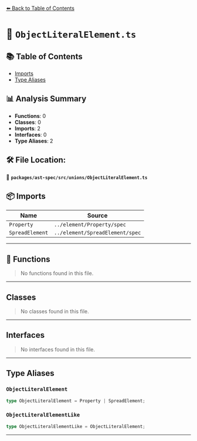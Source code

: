 [⬅️ Back to Table of Contents](../../../../index.md)

# 📄 `ObjectLiteralElement.ts`

## 📚 Table of Contents

- [Imports](#imports)
- [Type Aliases](#type-aliases)

## 📊 Analysis Summary

- **Functions**: 0
- **Classes**: 0
- **Imports**: 2
- **Interfaces**: 0
- **Type Aliases**: 2

## 🛠️ File Location:
📂 **`packages/ast-spec/src/unions/ObjectLiteralElement.ts`**

## 📦 Imports

| Name | Source |
|------|--------|
| `Property` | `../element/Property/spec` |
| `SpreadElement` | `../element/SpreadElement/spec` |


---

## 🔧 Functions

> No functions found in this file.


---

## Classes

> No classes found in this file.


---

## Interfaces

> No interfaces found in this file.


---

## Type Aliases

### `ObjectLiteralElement`

```ts
type ObjectLiteralElement = Property | SpreadElement;
```

### `ObjectLiteralElementLike`

```ts
type ObjectLiteralElementLike = ObjectLiteralElement;
```


---